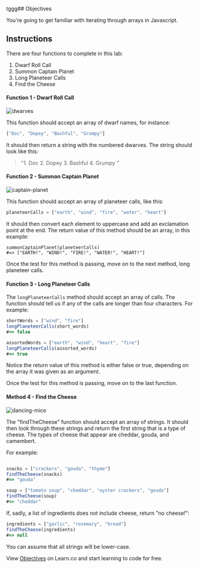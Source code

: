 tggg## Objectives

You're going to get familiar with iterating through arrays in Javascript. 

## Instructions

There are four functions to complete in this lab:

1. Dwarf Roll Call
2. Summon Captain Planet
3. Long Planeteer Calls
4. Find the Cheese

#### Function 1 - Dwarf Roll Call

![dwarves](https://s3-us-west-2.amazonaws.com/web-dev-readme-photos/cartoon-collections/dwarves.jpg)

This function should accept an array of dwarf names, for instance:

```js
["Doc", "Dopey", "Bashful", "Grumpy"]
```

It should then return a string with the numbered dwarves. The string should look like this:

> "1. Doc 2. Dopey 3. Bashful 4. Grumpy "

#### Function 2 - Summon Captain Planet

![captain-planet](https://s3-us-west-2.amazonaws.com/web-dev-readme-photos/cartoon-collections/captain-planet.jpeg)

This function should accept an array of planeteer calls, like this:

```js
planeteerCalls = ["earth", "wind", "fire", "water", "heart"]
```

It should then convert each element to uppercase and add an exclamation point at the end. The return value of this method should be an array, in this example:

```
summonCaptainPlanet(planeteerCalls)
#=> ["EARTH!", "WIND!", "FIRE!", "WATER!", "HEART!"]
```

Once the test for this method is passing, move on to the next method, long planeteer calls.

#### Function 3 - Long Planeteer Calls

The `longPlaneteerCalls` method should accept an array of calls. The function should tell us if any of the calls are longer than four characters. For example:

```js
shortWords = ["wind", "fire"]
longPlaneteerCalls(short_words)
#=> false

assortedWords = ["earth", "wind", "heart", "fire"]
longPlaneteerCalls(assorted_words)
#=> true
```

Notice the return value of this method is either false or true, depending on the array it was given as an argument.

Once the test for this method is passing, move on to the last function.

#### Method 4 - Find the Cheese

![dancing-mice](https://s3-us-west-2.amazonaws.com/web-dev-readme-photos/cartoon-collections/cheese.jpg)

The "findTheCheese" function should accept an array of strings. It should then look through these strings and return the first string that is a type of cheese. The types of cheese that appear are  cheddar, gouda, and camembert.

For example:

```js

snacks = ["crackers", "gouda", "thyme"]
findTheCheese(snacks)
#=> "gouda"

soup = ["tomato soup", "cheddar", "oyster crackers", "gouda"]
findTheCheese(soup)
#=> "cheddar"
```

If, sadly, a list of ingredients does not include cheese, return "no cheese!":

```js
ingredients = ["garlic", "rosemary", "bread"]
findTheCheese(ingredients)
#=> null
```

You can assume that all strings will be lower-case.

<p data-visibility='hidden'>View <a href='https://learn.co/lessons/hs-js-cartoon-collections' title='Objectives'>Objectives</a> on Learn.co and start learning to code for free.</p>
